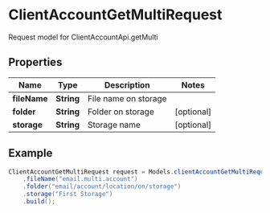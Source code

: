 # ClientAccountGetMultiRequest

Request model for ClientAccountApi.getMulti

## Properties

Name | Type | Description | Notes
---- | ---- | ----------- | -----
**fileName** | **String**| File name on storage |
**folder** | **String**| Folder on storage | [optional]
**storage** | **String**| Storage name | [optional]

## Example
```java
ClientAccountGetMultiRequest request = Models.clientAccountGetMultiRequest()
    .fileName("email.multi.account")
    .folder("email/account/location/on/storage")
    .storage("First Storage")
    .build();
```


